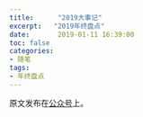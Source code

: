 ```yaml
---
title:      "2019大事记"
excerpt:   "2019年终盘点"
date:       2019-01-11 16:39:00
toc: false
categories:
- 随笔
tags:
- 年终盘点
---
```


原文发布在[公众号](https://mp.weixin.qq.com/s?__biz=MzAwMTg1NTc1OA==&mid=2649932558&idx=1&sn=88296597ff641eb62c3f8fbcc2e5c0b5&chksm=82d53b6fb5a2b279438eb4a206e68da7d3e4f7835af8ba37a70975fe49b8507440838e74e51d&token=1814686233&lang=zh_CN#rd)上。